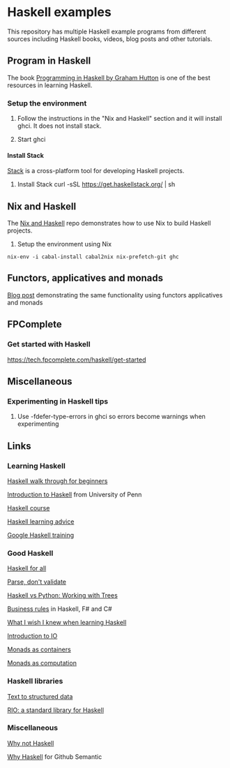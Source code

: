 # Haskell examples

This repository has multiple Haskell example programs from different sources
including Haskell books, videos, blog posts and other tutorials.

## Program in Haskell

The book [Programming in Haskell by Graham Hutton][100] is one of the best
resources in learning Haskell.

[100]: https://www.amazon.com/Programming-Haskell-Graham-Hutton/dp/1316626229/

### Setup the environment

1. Follow the instructions in the "Nix and Haskell" section and it will install
   ghci. It does not install stack.

2. Start ghci

#### Install Stack

[Stack][200] is a cross-platform tool for developing Haskell projects.

[200]: https://docs.haskellstack.org/en/stable/README/

1. Install Stack
curl -sSL https://get.haskellstack.org/ | sh

## Nix and Haskell

The [Nix and Haskell][300] repo demonstrates how to use Nix to build Haskell projects.

[300]: https://github.com/Gabriel439/haskell-nix

1. Setup the environment using Nix

```
nix-env -i cabal-install cabal2nix nix-prefetch-git ghc
```

## Functors, applicatives and monads

[Blog post][400] demonstrating the same functionality using functors
applicatives and monads

[400]: https://www.snoyman.com/blog/2017/01/functors-applicatives-and-monads

## FPComplete

### Get started with Haskell

https://tech.fpcomplete.com/haskell/get-started

## Miscellaneous

### Experimenting in Haskell tips

1. Use -fdefer-type-errors in ghci so errors become warnings when experimenting

## Links

### Learning Haskell

[Haskell walk through for beginners][1000]

[1000]: http://www.haskellforall.com/2018/10/detailed-walkthrough-for-beginner.html

[Introduction to Haskell][1010] from University of Penn

[1010]: https://www.seas.upenn.edu/~cis194/fall16/index.html

[Haskell course][1020]

[1020]: https://github.com/data61/fp-course

[Haskell learning advice][1030]

[1030]: http://mechanical-elephant.com/thoughts/2015-04-20-becoming-productive-in-haskell/index.html

[Google Haskell training][1040]

[1040]: https://github.com/google/haskell-trainings

### Good Haskell

[Haskell for all][1100]

[1100]: http://www.haskellforall.com/2015/09/how-to-make-your-haskell-code-more.html

[Parse, don't validate][1110]

[1110]: https://lexi-lambda.github.io/blog/2019/11/05/parse-don-t-validate/

[Haskell vs Python: Working with Trees][1120]

[1120]: https://doisinkidney.com/posts/2019-10-02-what-is-good-about-haskell.html

[Business rules][1130] in Haskell, F# and C#

[1130]: https://blog.ndcconferences.com/composite-as-a-monoid-a-business-rules-example/

[What I wish I knew when learning Haskell][1140]

[1140]: https://github.com/sdiehl/wiwinwlh

[Introduction to IO][1150]

[1150]: https://wiki.haskell.org/Introduction_to_IO

[Monads as containers][1160]

[1160]: https://wiki.haskell.org/Monads_as_containers

[Monads as computation][1170]

[1170]: https://wiki.haskell.org/Monads_as_computation

### Haskell libraries

[Text to structured data][1210]

[1210]: https://github.com/facebook/duckling

[RIO: a standard library for Haskell][1220]

[1220]: https://github.com/commercialhaskell/rio

### Miscellaneous

[Why not Haskell][1300]

[1300]: https://pchiusano.github.io/2017-01-20/why-not-haskell.html

[Why Haskell][1310] for Github Semantic

[1310]: https://github.com/github/semantic/blob/master/docs/why-haskell.md

